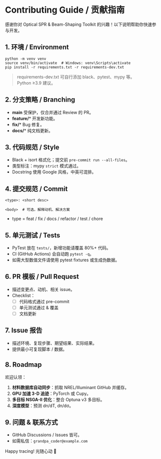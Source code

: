 # Contributing Guide / 贡献指南

感谢你对 Optical SPR & Beam-Shaping Toolkit 的兴趣！以下说明帮助你快速参与开发。

## 1. 环境 / Environment
```
python -m venv venv
source venv/bin/activate  # Windows: venv\Scripts\activate
pip install -r requirements.txt -r requirements-dev.txt
```
> requirements-dev.txt 可自行添加 black、pytest、mypy 等。  
> Python ≥3.9 建议。

## 2. 分支策略 / Branching
* **main** 受保护，仅合并通过 Review 的 PR。  
* **feature/***  开发新功能。  
* **fix/***      Bug 修复。  
* **docs/***     纯文档更新。

## 3. 代码规范 / Style
* Black + isort 格式化；提交前 `pre-commit run --all-files`。  
* 类型标注：mypy `strict` 模式通过。  
* Docstring 使用 Google 风格，中英可混排。

## 4. 提交规范 / Commit
```
<type>: <short desc>

<body>  # 可选，解释动机、解决方案
```
* type = feat / fix / docs / refactor / test / chore

## 5. 单元测试 / Tests
* PyTest 放在 `tests/`，新增功能请覆盖 80%+ 代码。  
* CI (GitHub Actions) 会自动跑 `pytest -q`。  
* 如需大型数值文件请使用 pytest fixtures 或生成伪数据。

## 6. PR 模板 / Pull Request
* 描述变更点、动机、相关 issue。  
* Checklist：
  - [ ] 代码格式通过 pre-commit  
  - [ ] 单元测试通过 & 覆盖  
  - [ ] 文档更新  

## 7. Issue 报告
* 描述环境、复现步骤、期望结果、实际结果。  
* 提供最小可复现脚本 / 数据。

## 8. Roadmap
欢迎认领：
1. **材料数据库自动同步**：抓取 NREL/Illuminant GitHub 并缓存。  
2. **GPU 加速 3-D 追迹**：PyTorch 或 Cupy。  
3. **多目标 NSGA-II 优化**：整合 Optuna v3 多目标。  
4. **深度模型**：预测 dn/dT, dn/dσ。

## 9. 问题 & 联系方式
* GitHub Discussions / Issues 皆可。  
* 如需私信：`grandpa_coder@example.com`

Happy tracing! 光随心动 🥂 